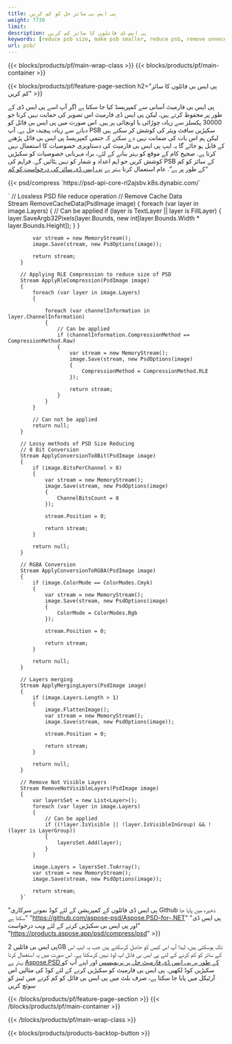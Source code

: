 ```yaml
---
title: پی ایس بی سائز حل کو کم کریں
weight: 7730
limit: 
description: پی ایس ڈی فائلوں کا سائز کم کریں
keywords: [reduce psb size, make psb smaller, reduce psb, remove unnecessary psb data, compress psb file, compress psb]
url: psb/
---
```

{{< blocks/products/pf/main-wrap-class >}}
{{< blocks/products/pf/main-container >}}

{{< blocks/products/pf/feature-page-section h2="پی ایس بی فائلوں کا سائز کم کریں" >}}

<p>پی ایس بی فارمیٹ آسانی سے کمپریسڈ کیا جا سکتا ہے اگر آپ اسے پی ایس ڈی کے طور پر محفوظ کرتے ہیں، لیکن پی ایس ڈی فارمیٹ اس تصویر کی حمایت نہیں کرتا جو 30000 پکسلز سے زیادہ چوڑائی یا اونچائی پر ہیں. اس صورت میں پی ایس بی فائل کو دبانے سے زیادہ پیچیدہ حل ہے. آپ PSB سکیڑیں سافٹ ویئر کی کوشش کر سکتے ہیں لیکن ہم اس بات کی ضمانت نہیں دے سکتے کہ حتمی کمپریسڈ پی ایس بی فائل پڑھنے کے قابل ہو جائے گا یہ ایپ پی ایس بی فارمیٹ کی دستاویزی خصوصیات کا استعمال نہیں کرتا ہے. صحیح کام کے موقع کو بہتر بنانے کے لئے، براہ مہربانی خصوصیات کو سکیڑیں کوشش کریں جو اہم اعداد و شمار کو نہیں ہٹائیں گے. فراہم کی PSB کے سائز کو کم “کے طور پر ہے”. عام استعمال کرنا بہتر ہے <a href="/psd/reduce-size">پی ایس ڈی سائز کی درخواست کو کم</a></p>
{{< psd/compress `https://psd-api-core-rl2ajsbv.k8s.dynabic.com/` 

`        // Lossless PSD file reduce operation
        // Remove Cache Data			
        Stream RemoveCacheData(PsdImage image)
        {
            foreach (var layer in image.Layers)
            {
                // Can be applied
                if (layer is TextLayer || layer is FillLayer)
                {
                    layer.SaveArgb32Pixels(layer.Bounds, new int[layer.Bounds.Width * layer.Bounds.Height]);
                }
            }

            var stream = new MemoryStream();
            image.Save(stream, new PsdOptions(image));

            return stream;
        }

        // Applying RLE Compression to reduce size of PSD
        Stream ApplyRleCompression(PsdImage image)
        {
            foreach (var layer in image.Layers)
            {

                foreach (var channelInformation in layer.ChannelInformation)
                {
                    // Can be applied
                    if (channelInformation.CompressionMethod == CompressionMethod.Raw)
                    {
                        var stream = new MemoryStream();
                        image.Save(stream, new PsdOptions(image)
                        {
                            CompressionMethod = CompressionMethod.RLE
                        });

                        return stream;
                    }
                }
            }

            // Can not be applied
            return null;
        }

        // Lossy methods of PSD Size Reducing
        // 8 Bit Conversion
        Stream ApplyConversionTo8Bit(PsdImage image)
        {
            if (image.BitsPerChannel > 8)
            {
                var stream = new MemoryStream();
                image.Save(stream, new PsdOptions(image)
                {
                    ChannelBitsCount = 8
                });

                stream.Position = 0;

                return stream;
            }

            return null;
        }
       
        // RGBA Conversion
        Stream ApplyConversionToRGBA(PsdImage image)
        {
            if (image.ColorMode == ColorModes.Cmyk)
            {
                var stream = new MemoryStream();
                image.Save(stream, new PsdOptions(image)
                {
                    ColorMode = ColorModes.Rgb
                });

                stream.Position = 0;

                return stream;
            }

            return null;
        }

        // Layers merging
        Stream ApplyMergingLayers(PsdImage image)
        {
            if (image.Layers.Length > 1)
            {
                image.FlattenImage();
                var stream = new MemoryStream();
                image.Save(stream, new PsdOptions(image));

                stream.Position = 0;

                return stream;
            }

            return null;
        }

        // Remove Not Visible Layers
        Stream RemoveNotVisibleLayers(PsdImage image)
        {
            var layersSet = new List<Layer>();
            foreach (var layer in image.Layers)
            {
                // Can be applied
                if ((!layer.IsVisible || !layer.IsVisibleInGroup) && !(layer is LayerGroup))
                {
                    layersSet.Add(layer);
                }
            }

            image.Layers = layersSet.ToArray();
            var stream = new MemoryStream();
            image.Save(stream, new PsdOptions(image));

            return stream;
        }` 
"پی ایس ڈی فائلوں کے کمپریشن کے لئے کوڈ نمونے سرکاری Github ذخیرہ میں پایا جا سکتا ہے"  "https://github.com/aspose-psd/Aspose.PSD-for-.NET" 
"پی ایس ڈی اور پی ایس بی سکیڑیں کرنے کے لئے ویب درخواست" "https://products.aspose.app/psd/compress/psd" >}}
<p>پی ایس بی فائلیں 2GB تک ہوسکتی ہیں، لہذا آپ اس کیس کو حاصل کرسکتے ہیں جب یہ ایپ اس کے سائز کو کم کرنے کے لئے پی ایس بی فائل اپ لوڈ نہیں کرسکتا ہے. اس صورت میں یہ استعمال کرنا بہتر ہے <a href="/psd">Aspose.PSD کے طور پر پی ایس ڈی فارمیٹ حل پر پریمیسس</a> اور اپنے آپ کو سکیڑیں کوڈ لکھیں. پی ایس بی فارمیٹ کو سکیڑیں کرنے کے لئے کوڈ کی مثالیں اس آرٹیکل میں پایا جا سکتا ہے، صرف بلٹ میں پی ایس بی فائل کو کم کرنے میں ٹیبز کو سوئچ کریں</p>
{{< /blocks/products/pf/feature-page-section >}}
{{< /blocks/products/pf/main-container >}}


{{< /blocks/products/pf/main-wrap-class >}}

{{< blocks/products/products-backtop-button >}}
